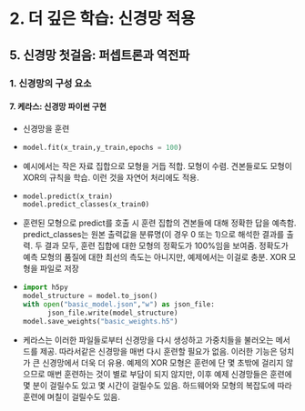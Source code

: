 # 2. 더 깊은 학습: 신경망 적용
## 5. 신경망 첫걸음: 퍼셉트론과 역전파
### 1. 신경망의 구성 요소
#### 7. 케라스: 신경망 파이썬 구현
- 신경망을 훈련
- ```python
  model.fit(x_train,y_train,epochs = 100)
  ```
- 예시에서는 작은 자료 집합으로 모형을 거듭 적합. 모형이 수렴. 견본들로도 모형이 XOR의 규칙을 학습. 이런 것을 자연어 처리에도 적용.
- ```python
  model.predict(x_train)
  model.predict_classes(x_train0)
  ```
- 훈련된 모형으로 predict를 호출 시 훈련 집합의 견본들에 대해 정확한 답을 예측함. predict_classes는 원본 출력값을 분류명(이 경우 0 또는 1)으로 해석한 결과를 출력. 두 결과 모두, 훈련 집합에 대한 모형의 정확도가 100%임을 보여줌. 정확도가 예측 모형의 품질에 대한 최선의 측도는 아니지만, 예제에서는 이걸로 충분. XOR 모형을 파일로 저장
- ```python
  import h5py
  model_structure = model.to_json()
  with open("basic_model.json","w") as json_file:
        json_file.write(model_structure)
  model.save_weights("basic_weights.h5")
  ```
- 케라스는 이러한 파일들로부터 신경망을 다시 생성하고 가중치들을 불러오는 메서드를 제공. 따라서같은 신경망을 매번 다시 훈련할 필요가 없음. 이러한 기능은 덩치가 큰 신경망에서 더욱 더 유용. 예제의 XOR 모형은 훈련에 단 몇 초밖에 걸리지 않으므로 매번 훈련하는 것이 별로 부담이 되지 않지만, 이후 예제 신경망들은 훈련에 몇 분이 걸릴수도 있고 몇 시간이 걸릴수도 있음. 하드웨어와 모형의 복잡도에 따라 훈련에 며칠이 걸릴수도 있음.